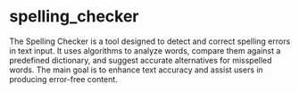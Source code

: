 # spelling_checker
The Spelling Checker is a tool designed to detect and correct spelling errors in text input. It uses algorithms to analyze words, compare them against a predefined dictionary, and suggest accurate alternatives for misspelled words. The main goal is to enhance text accuracy and assist users in producing error-free content.
